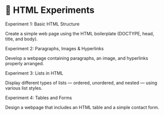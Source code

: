 # 📘 HTML Experiments
Experiment 1: Basic HTML Structure

Create a simple web page using the HTML boilerplate (DOCTYPE, head, title, and body).

Experiment 2: Paragraphs, Images & Hyperlinks

Develop a webpage containing paragraphs, an image, and hyperlinks properly arranged.

Experiment 3: Lists in HTML

Display different types of lists — ordered, unordered, and nested — using various list styles.

Experiment 4: Tables and Forms

Design a webpage that includes an HTML table and a simple contact form.

